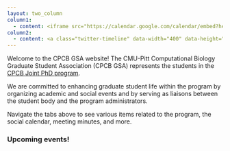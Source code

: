 ```yaml
---
layout: two_column
column1:
  - content: <iframe src="https://calendar.google.com/calendar/embed?height=250&wkst=1&bgcolor=%23ffffff&ctz=America%2FNew_York&mode=AGENDA&showNav=0&showDate=0&showPrint=0&showTabs=0&showCalendars=0&showTitle=0&showTz=1&src=bGYzODdzZWM1aHNwcjZpbDVpanRlYzdlNjBAZ3JvdXAuY2FsZW5kYXIuZ29vZ2xlLmNvbQ&color=%237CB342" style="border-width:0; float:left" width="400" height="300" frameborder="0" scrolling="no"></iframe>
column2:
  - content: <a class="twitter-timeline" data-width="400" data-height="500" data-theme="light" href="https://twitter.com/CMUPittCompBio?ref_src=twsrc%5Etfw">Tweets by CMUPittCompBio</a> <script async src="https://platform.twitter.com/widgets.js" charset="utf-8"></script> 
---
```


Welcome to the CPCB GSA website! 
The CMU-Pitt Computational Biology Graduate Student Association (CPCB GSA) represents the students in the [CPCB Joint PhD program](http://www.compbio.cmu.edu/). 

We are committed to enhancing graduate student life within the program by organizing academic and social events and by serving as liaisons between the student body and the program administrators. 

Navigate the tabs above to see various items related to the program, the social calendar, meeting minutes, and more.

### Upcoming events!
